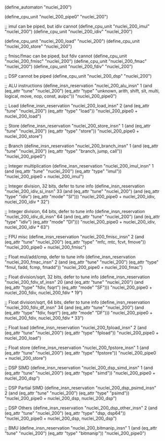 (define_automaton "nuclei_200")

(define_cpu_unit "nuclei_200_pipe0" "nuclei_200")

;; imul can be piped, but idiv cannot
(define_cpu_unit "nuclei_200_imul" "nuclei_200")
(define_cpu_unit "nuclei_200_idiv" "nuclei_200")

(define_cpu_unit "nuclei_200_load" "nuclei_200")
(define_cpu_unit "nuclei_200_store" "nuclei_200")

;; fmisc/fmac can be piped, but fdiv cannot
(define_cpu_unit "nuclei_200_fmisc" "nuclei_200")
(define_cpu_unit "nuclei_200_fmac" "nuclei_200")
(define_cpu_unit "nuclei_200_fdiv" "nuclei_200")

;; DSP cannot be piped
(define_cpu_unit "nuclei_200_dsp" "nuclei_200")

;; ALU instructions
(define_insn_reservation "nuclei_200_alu_insn" 1
  (and (eq_attr "tune" "nuclei_200")
    (eq_attr "type" "unknown, arith, shift, slt, multi, logical, move, nop, const, auipc"))
  "nuclei_200_pipe0")

;; Load
(define_insn_reservation "nuclei_200_load_insn" 2
  (and (eq_attr "tune" "nuclei_200")
       (eq_attr "type" "load"))
  "nuclei_200_pipe0 + nuclei_200_load")

;; Store
(define_insn_reservation "nuclei_200_store_insn" 1
  (and (eq_attr "tune" "nuclei_200")
       (eq_attr "type" "store"))
  "nuclei_200_pipe0 + nuclei_200_store")

;; Branch
(define_insn_reservation "nuclei_200_branch_insn" 1
  (and (eq_attr "tune" "nuclei_200")
       (eq_attr "type" "branch, jump, call"))
  "nuclei_200_pipe0")

;; Integer multiplication
(define_insn_reservation "nuclei_200_imul_insn" 1
  (and (eq_attr "tune" "nuclei_200")
       (eq_attr "type" "imul"))
  "nuclei_200_pipe0 + nuclei_200_imul")

;; Integer division, 32 bits, defer to tune info
(define_insn_reservation "nuclei_200_idiv_si_insn" 33
  (and (eq_attr "tune" "nuclei_200")
       (and (eq_attr "type" "idiv")
            (eq_attr "mode" "SI")))
  "nuclei_200_pipe0 + nuclei_200_idiv, nuclei_200_idiv * 32")

;; Integer division, 64 bits, defer to tune info
(define_insn_reservation "nuclei_200_idiv_di_insn" 64
  (and (eq_attr "tune" "nuclei_200")
       (and (eq_attr "type" "idiv")
            (eq_attr "mode" "DI")))
  "nuclei_200_pipe0 + nuclei_200_idiv, nuclei_200_idiv * 63")

;; FPU misc
(define_insn_reservation "nuclei_200_fmisc_insn" 2
  (and (eq_attr "tune" "nuclei_200")
       (eq_attr "type" "mfc, mtc, fcvt, fmove"))
  "nuclei_200_pipe0 + nuclei_200_fmisc")

;; Float mul/add/cmp, defer to tune info
(define_insn_reservation "nuclei_200_fmac_insn" 2
  (and (eq_attr "tune" "nuclei_200")
       (eq_attr "type" "fmul, fadd, fcmp, fmadd"))
  "nuclei_200_pipe0 + nuclei_200_fmac")

;; Float division/sqrt, 32 bits, defer to tune info
(define_insn_reservation "nuclei_200_fdiv_sf_insn" 20
  (and (eq_attr "tune" "nuclei_200")
       (and (eq_attr "type" "fdiv, fsqrt")
            (eq_attr "mode" "SF")))
  "nuclei_200_pipe0 + nuclei_200_fdiv, nuclei_200_fdiv * 19")

;; Float division/sqrt, 64 bits, defer to tune info
(define_insn_reservation "nuclei_200_fdiv_df_insn" 34
  (and (eq_attr "tune" "nuclei_200")
       (and (eq_attr "type" "fdiv, fsqrt")
            (eq_attr "mode" "DF")))
  "nuclei_200_pipe0 + nuclei_200_fdiv, nuclei_200_fdiv * 33")

;; Float load
(define_insn_reservation "nuclei_200_fpload_insn" 2
  (and (eq_attr "tune" "nuclei_200")
       (eq_attr "type" "fpload"))
  "nuclei_200_pipe0 + nuclei_200_load")

;; Float store
(define_insn_reservation "nuclei_200_fpstore_insn" 1
  (and (eq_attr "tune" "nuclei_200")
       (eq_attr "type" "fpstore"))
  "nuclei_200_pipe0 + nuclei_200_store")

;; DSP SIMD
(define_insn_reservation "nuclei_200_dsp_simd_insn" 1
  (and (eq_attr "tune" "nuclei_200")
       (eq_attr "type" "simd"))
  "nuclei_200_pipe0 + nuclei_200_dsp")

;; DSP Partial SIMD
(define_insn_reservation "nuclei_200_dsp_psimd_insn" 2
  (and (eq_attr "tune" "nuclei_200")
       (eq_attr "type" "psimd"))
  "nuclei_200_pipe0 + nuclei_200_dsp, nuclei_200_dsp")

;; DSP Others
(define_insn_reservation "nuclei_200_dsp_other_insn" 2
  (and (eq_attr "tune" "nuclei_200")
       (eq_attr "type" "dsp, dsp64"))
  "nuclei_200_pipe0 + nuclei_200_dsp, nuclei_200_dsp")

;; BMU
(define_insn_reservation "nuclei_200_bitmanip_insn" 1
  (and (eq_attr "tune" "nuclei_200")
       (eq_attr "type" "bitmanip"))
  "nuclei_200_pipe0")
